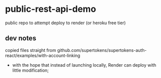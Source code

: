 # public-rest-api-demo
public repo to attempt deploy to render (or heroku free tier)


## dev notes

copied files straight from github.com/supertokens/supertokens-auth-react/examples/with-account-linking

- with the hope that instead of launching locally, Render can deploy with little modification;



